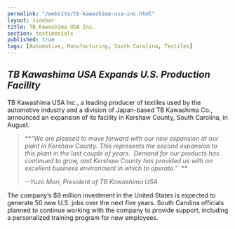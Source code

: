 ```yaml
---
permalink: "/website/tb-kawashima-usa-inc.html"
layout: sidebar
title: TB Kawashima USA Inc.
section: testimonials
published: true
tags: [Automotive, Manufacturing, South Carolina, Textiles]
---
```

## _TB Kawashima USA Expands&nbsp;U.S. Production Facility_

TB Kawashima USA Inc., a leading producer of textiles used by the automotive industry and a division of Japan-based TB Kawashima Co., announced an expansion of its facility in Kershaw County, South Carolina, in August.&nbsp; 

>_**“We are pleased to move forward with our new expansion at our plant in Kershaw County. This represents the second expansion to this plant in the last couple of years.&nbsp; Demand for our products has continued to grow, and Kershaw County has provided us with an excellent business environment in which to operate.”&nbsp; **_
>
>_--Yuzo Mori, President of TB Kawashima USA_

The company’s $9 million investment in the United States is expected to generate 50 new U.S. jobs over the next five years. South Carolina officials planned to continue working with the company to provide support, including a personalized training program for new employees. 
   